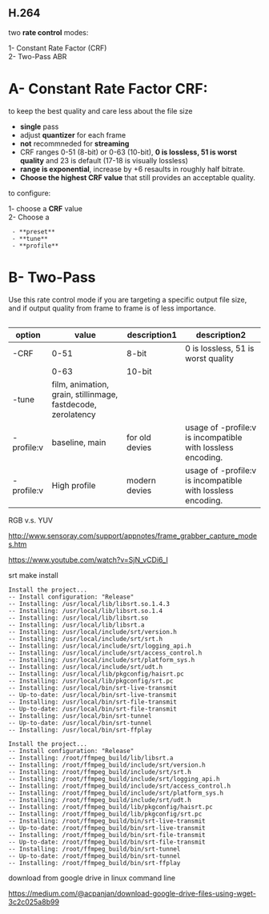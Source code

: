 ## H.264
two **rate control** modes:

  1- Constant Rate Factor (CRF)<br>
  2- Two-Pass ABR

# A- Constant Rate Factor **CRF**:  

to keep the best quality and care less about the file size

  - **single** pass
  - adjust **quantizer** for each frame
  - **not** recommneded for **streaming**
  - CRF ranges 0-51 (8-bit) or 0-63 (10-bit), **0 is lossless, 51 is worst quality** and 23 is default (17-18 is visually lossless)
  - **range is exponential**, increase by +6 resaults in roughly half bitrate.
  - **Choose the highest CRF value** that still provides an acceptable quality.
 
 to configure:
 
 1- choose a **CRF** value<br>
 2- Choose a
 
     - **preset**
     - **tune**
     - **profile**
     
 # B- Two-Pass
 Use this rate control mode if you are targeting a specific output file size, and if output quality from frame to frame is of less importance.
 
 ```

 ```
 
 |option   | value     | description1 | description2|
|-------------|-----------|----------|-------|
| -CRF      | 0-51    | 8-bit    | 0 is lossless, 51 is worst quality|
|          | 0-63    | 10-bit   |   |
| -tune     | film, animation, grain, stillinmage, fastdecode, zerolatency    |    |   |
| -profile:v  | baseline, main    | for old devies   |  usage of -profile:v is incompatible with lossless encoding. |
| -profile:v  | High profile    | modern devies   |  usage of -profile:v is incompatible with lossless encoding. |
         
         
         
 
 RGB v.s. YUV
 
 http://www.sensoray.com/support/appnotes/frame_grabber_capture_modes.htm
 
 https://www.youtube.com/watch?v=SjN_vCDi6_I
 
srt make install
```
Install the project...
-- Install configuration: "Release"
-- Installing: /usr/local/lib/libsrt.so.1.4.3
-- Installing: /usr/local/lib/libsrt.so.1.4
-- Installing: /usr/local/lib/libsrt.so
-- Installing: /usr/local/lib/libsrt.a
-- Installing: /usr/local/include/srt/version.h
-- Installing: /usr/local/include/srt/srt.h
-- Installing: /usr/local/include/srt/logging_api.h
-- Installing: /usr/local/include/srt/access_control.h
-- Installing: /usr/local/include/srt/platform_sys.h
-- Installing: /usr/local/include/srt/udt.h
-- Installing: /usr/local/lib/pkgconfig/haisrt.pc
-- Installing: /usr/local/lib/pkgconfig/srt.pc
-- Installing: /usr/local/bin/srt-live-transmit
-- Up-to-date: /usr/local/bin/srt-live-transmit
-- Installing: /usr/local/bin/srt-file-transmit
-- Up-to-date: /usr/local/bin/srt-file-transmit
-- Installing: /usr/local/bin/srt-tunnel
-- Up-to-date: /usr/local/bin/srt-tunnel
-- Installing: /usr/local/bin/srt-ffplay
```

```
Install the project...
-- Install configuration: "Release"
-- Installing: /root/ffmpeg_build/lib/libsrt.a
-- Installing: /root/ffmpeg_build/include/srt/version.h
-- Installing: /root/ffmpeg_build/include/srt/srt.h
-- Installing: /root/ffmpeg_build/include/srt/logging_api.h
-- Installing: /root/ffmpeg_build/include/srt/access_control.h
-- Installing: /root/ffmpeg_build/include/srt/platform_sys.h
-- Installing: /root/ffmpeg_build/include/srt/udt.h
-- Installing: /root/ffmpeg_build/lib/pkgconfig/haisrt.pc
-- Installing: /root/ffmpeg_build/lib/pkgconfig/srt.pc
-- Installing: /root/ffmpeg_build/bin/srt-live-transmit
-- Up-to-date: /root/ffmpeg_build/bin/srt-live-transmit
-- Installing: /root/ffmpeg_build/bin/srt-file-transmit
-- Up-to-date: /root/ffmpeg_build/bin/srt-file-transmit
-- Installing: /root/ffmpeg_build/bin/srt-tunnel
-- Up-to-date: /root/ffmpeg_build/bin/srt-tunnel
-- Installing: /root/ffmpeg_build/bin/srt-ffplay
```

download from google drive in linux command line

https://medium.com/@acpanjan/download-google-drive-files-using-wget-3c2c025a8b99
